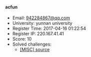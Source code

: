 #### acfun  

* Email: 942284867@qq.com  
* University: yunnan university  
* Register Time: 2017-04-16 01:22:54  
* Register IP: 220.167.41.41  
* Score: 10  
* Solved challenges: 
  * [[MISC] source](https://github.com/SniperOJ/Challenges/blob/master/MISC/source.json)  
